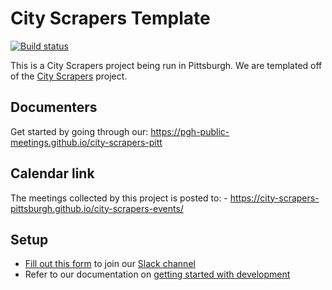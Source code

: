 # City Scrapers Template

[![Build status](https://github.com/bonfirefan/city-scrapers-pitt/workflows/CI/badge.svg)](https://github.com/bonfirefan/city-scrapers-pitt/actions)

This is a City Scrapers project being run in Pittsburgh. We are templated off of the [City Scrapers](https://cityscrapers.org) project.

## Documenters

Get started by going through our: https://pgh-public-meetings.github.io/city-scrapers-pitt

## Calendar link

The meetings collected by this project is posted to: - https://city-scrapers-pittsburgh.github.io/city-scrapers-events/

## Setup

- [Fill out this form](https://airtable.com/shrsdRcYVzp019U22) to join our [Slack channel](https://citybureau.slack.com/#labs_city_scrapers)
- Refer to our documentation on [getting started with development](https://github.com/bonfirefan/city-scrapers-pitt/blob/master/docs/_docs/04-development.md)
